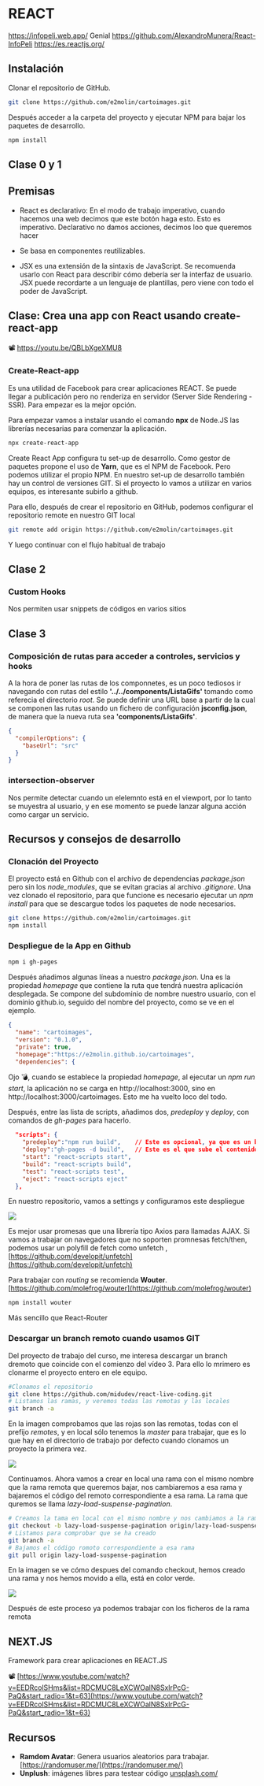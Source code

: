 # REACT
https://infopeli.web.app/ Genial https://github.com/AlexandroMunera/React-InfoPeli
https://es.reactjs.org/

## Instalación

Clonar el repositorio de GitHub. 

```bash
git clone https://github.com/e2molin/cartoimages.git
```

Después acceder a la carpeta del proyecto y ejecutar NPM para bajar los paquetes de desarrollo.

```bash
npm install
```

## Clase 0 y 1


## Premisas

*  React es declarativo: En el modo de trabajo imperativo, cuando hacemos una web decimos que este botón haga esto. Esto es imperativo. Declarativo no damos acciones, decimos loo que queremos hacer

* Se basa en componentes reutilizables.

* JSX es una extensión de la sintaxis de JavaScript. Se recomuenda usarlo con React para describir cómo debería ser la interfaz de usuario. JSX puede recordarte a un lenguaje de plantillas, pero viene con todo el poder de JavaScript.


## Clase: Crea una app con React usando create-react-app

📽 https://youtu.be/QBLbXgeXMU8

### Create-React-app

Es una utilidad de Facebook para crear aplicaciones REACT. Se puede llegar a publicación pero no renderiza en servidor (Server Side Rendering - SSR). Para empezar es la mejor opción.

Para empezar vamos a instalar usando el comando **npx** de Node.JS las librerías necesarias para comenzar la aplicación.

```bash
npx create-react-app
```

Create React App configura tu set-up de desarrollo. Como gestor de paquetes propone el uso de **Yarn**, que es el NPM de Facebook. Pero podemos utilizar el propio NPM. En nuestro set-up de desarrollo también hay un control de versiones GIT. Si el proyecto lo vamos a utilizar en varios equipos, es interesante subirlo a github.

Para ello, después de crear el repositorio en GitHub, podemos configurar el repositorio remote en nuestro GIT local

```bash
git remote add origin https://github.com/e2molin/cartoimages.git
```

Y luego continuar con el flujo habitual de trabajo

## Clase 2

### Custom Hooks

Nos permiten usar snippets de códigos en varios sitios


## Clase 3

### Composición de rutas para acceder a controles, servicios y hooks

A la hora de poner las rutas de los componnetes, es un poco tediosos ir navegando con rutas del estilo **'../../components/ListaGifs'** tomando como referecia el directorio *root*. Se puede definir una URL base a partir de la cual se componen las rutas usando un fichero de configuración **jsconfig.json**, de manera que la nueva ruta sea **'components/ListaGifs'**.

```json
{
  "compilerOptions": {
    "baseUrl": "src"
  }
}
```

### intersection-observer

Nos permite detectar cuando un elelemnto está en el viewport, por lo tanto se muyestra al usuario, y en ese momento se puede lanzar alguna acción como cargar un servicio.


## Recursos y consejos de desarrollo

### Clonación del Proyecto

El proyecto está en Github con el archivo de dependencias *package.json* pero sin los *node_modules*, que se evitan gracias al archivo *.gitignore*. Una vez clonado el repositorio, para que funcione es necesario ejecutar un *npm install* para que se descargue todos los paquetes de node necesarios.

```bash
git clone https://github.com/e2molin/cartoimages.git
npm install
```


### Despliegue de la App en Github

```bash
npm i gh-pages
```

Después añadimos algunas líneas a nuestro *package.json*. Una es la propiedad *homepage* que contiene la ruta que tendrá nuestra aplicación desplegada. Se compone del subdominio de nombre nuestro usuario, con el dominio github.io, seguido del nombre del proyecto, como se ve en el ejemplo.

```json
{
  "name": "cartoimages",
  "version": "0.1.0",
  "private": true,
  "homepage":"https://e2molin.github.io/cartoimages",
  "dependencies": {
```

Ojo 💣, cuando se establece la propiedad *homepage*, al ejecutar un *npm run start*, la aplicación no se carga en http://localhost:3000, sino en http://localhost:3000/cartoimages. Esto me ha vuelto loco del todo.

Después, entre las lista de scripts, añadimos dos, *predeploy* y *deploy*, con comandos de *gh-pages* para hacerlo.

```json
  "scripts": {
    "predeploy":"npm run build",    // Este es opcional, ya que es un build mondo y lirondo
    "deploy":"gh-pages -d build",   // Este es el que sube el contenido de la carpeta a github.io
    "start": "react-scripts start",
    "build": "react-scripts build",
    "test": "react-scripts test",
    "eject": "react-scripts eject"
  },
```
En nuestro repositorio, vamos a settings y configuramos este despliegue

![](img/ghpages-config.jpg)





Es mejor usar promesas que una librería tipo Axios para llamadas AJAX. Si vamos a trabajar on navegadores que no soporten promnesas fetch/then, podemos usar un polyfill de fetch como unfetch , [https://github.com/developit/unfetch](https://github.com/developit/unfetch)

Para trabajar con *routing* se recomienda **Wouter**.
[https://github.com/molefrog/wouter](https://github.com/molefrog/wouter)

```bash
npm install wouter
```
Más sencillo que React-Router


### Descargar un branch remoto cuando usamos GIT

Del proyecto de trabajo del curso, me interesa descargar un branch dremoto que coincide con el comienzo del vídeo 3. Para ello lo mrimero es clonarme el proyecto entero en ele equipo.

```bash
#Clonamos el repositorio
git clone https://github.com/midudev/react-live-coding.git
# Listamos las ramas, y veremos todas las remotas y las locales
git branch -a
```
En la imagen comprobamos que las rojas son las remotas, todas con el prefijo *remotes*, y en local sólo tenemos la *master* para trabajar, que es lo que hay en el directorio de trabajo por defecto cuando clonamos un proyecto la primera vez.

![](img/screen-git-branch1.jpg)

Continuamos. Ahora vamos a crear en local una rama con el mismo nombre que la rama remota que queremos bajar, nos cambiaremos a esa rama y bajaremos el código del remoto correspondiente a esa rama. La rama que quremos se llama *lazy-load-suspense-pagination*.

```bash
# Creamos la tama en local con el mismo nombre y nos cambiamos a la rama
git checkout -b lazy-load-suspense-pagination origin/lazy-load-suspense-pagination
# Listamos para comprobar que se ha creado
git branch -a
# Bajamos el código romoto correspondiente a esa rama
git pull origin lazy-load-suspense-pagination
```
En la imagen se ve cómo despues del comando checkout, hemos creado una rama y nos hemos movido a ella, está en color verde.

![](img/screen-git-branch2.jpg)

Después de este proceso ya podemos trabajar con los ficheros de la rama remota


## NEXT.JS

Framework para crear aplicaciones en REACT.JS

📽 [https://www.youtube.com/watch?v=EEDRcolSHms&list=RDCMUC8LeXCWOalN8SxlrPcG-PaQ&start_radio=1&t=63](https://www.youtube.com/watch?v=EEDRcolSHms&list=RDCMUC8LeXCWOalN8SxlrPcG-PaQ&start_radio=1&t=63)

## Recursos

* **Ramdom Avatar**: Genera usuarios aleatorios para trabajar. [https://randomuser.me/](https://randomuser.me/)
* **Unplush**: imágenes libres para testear código [unsplash.com/](https://unsplash.com/)